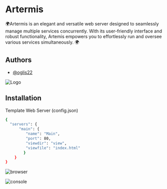 
# Artermis
🌍Artermis is an elegant and versatile web server designed to seamlessly manage multiple services concurrently. With its user-friendly interface and robust functionality, Artemis empowers you to effortlessly run and oversee various services simultaneously. 🌍

## Authors

- [@oglis22](https://www.github.com/oglis22)


![Logo](https://github.com/oglis22/Artermis/assets/119761510/592bd4dc-b416-4519-8b21-0561b8b9d57c)


## Installation

Template Web Server (config.json)

```bash
{
  "servers": {
      "main": {
         "name": "Main",
         "port": 80,
         "viewdir": "view",
         "viewfile": "index.html"
        }
    }
}
```


![browser](https://github.com/oglis22/Artermis/assets/119761510/0caecb4e-fbdf-4323-bc6f-bda11ad0c79c)

![console](https://github.com/oglis22/Artermis/assets/119761510/c8843f6d-424b-4ae8-8ae0-2b9fcfa25595)
